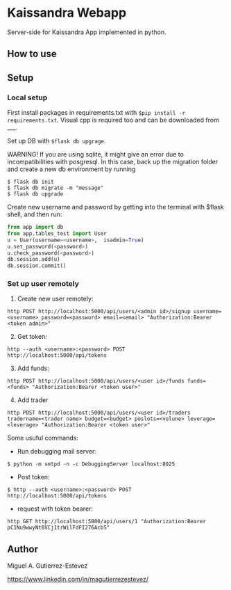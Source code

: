 # Kaissandra Webapp

Server-side for Kaissandra App implemented in python.

## How to use

## Setup

### Local setup

 First install packages in requirements.txt with `$pip install -r requirements.txt`. Visual cpp is required too and can be 
downloaded from ___.

Set up DB with `$flask db upgrage`.
 
WARNING! If you are using sqlite, it might give an error due to incompatibilities with posgresql. In this case, back up
the migration folder and create a new db environment by running 

```
$ flask db init
$ flask db migrate -m "message"
$ flask db upgrade
```

Create new username and password by getting into the terminal with $flask shell, and then run:

```python
from app import db
from app.tables_test import User
u = User(username=<username>,  isadmin=True)
u.set_password(<password>)
u.check_password(<password>)
db.session.add(u)
db.session.commit()
```
### Set up user remotely

1. Create new user remotely:

`http POST http://localhost:5000/api/users/<admin id>/signup username=<username> password=<password> email=<email> "Authorization:Bearer <token admin>"`

2. Get token:

`http --auth <username>:<password> POST http://localhost:5000/api/tokens`

3. Add funds:

`http POST http://localhost:5000/api/users/<user id>/funds funds=<funds> "Authorization:Bearer <token user>"`

4. Add trader

`http POST http://localhost:5000/api/users/<user id>/traders tradername=<trader name> budget=<budget> poslots=<volune> leverage=<leverage> "Authorization:Bearer <token user>"`

Some usuful commands:

- Run debugging mail server:

`$ python -m smtpd -n -c DebuggingServer localhost:8025`

- Post token:

`$ http --auth <username>:<password> POST http://localhost:5000/api/tokens`

- request with token bearer:

`http GET http://localhost:5000/api/users/1 "Authorization:Bearer pC1Nu9wwyNt8VCj1trWilFdFI276AcbS"` 
 
## Author

Miguel A. Gutierrez-Estevez 

https://www.linkedin.com/in/magutierrezestevez/